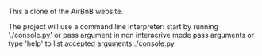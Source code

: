 This a clone of the AirBnB website.

The project will use a command line interpreter:
	start by running './console.py' or pass argument in non interacrive mode
	pass arguments or type 'help' to list accepted arguments
	./console.py

